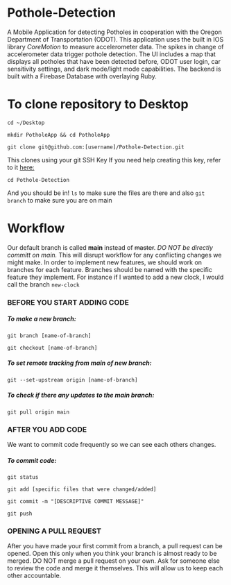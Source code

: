 # Pothole-Detection
A Mobile Application for detecting Potholes in cooperation with the Oregon Department of Transportation (ODOT).  This application uses the built in IOS library *CoreMotion* to measure accelerometer data.  The spikes in change of accelerometer data trigger pothole detection.  The UI includes a map that displays all potholes that have been detected before, ODOT user login, car sensitivity settings, and dark mode/light mode capabilities.  The backend is built with a Firebase Database with overlaying Ruby.




# To clone repository to Desktop
```
cd ~/Desktop

mkdir PotholeApp && cd PotholeApp

git clone git@github.com:[username]/Pothole-Detection.git
```

This clones using your git SSH Key
If you need help creating this key, refer to it [here:](https://docs.github.com/en/free-pro-team@latest/github/authenticating-to-github/generating-a-new-ssh-key-and-adding-it-to-the-ssh-agent)

```
cd Pothole-Detection
```

And you should be in!
`ls` to make sure the files are there and also `git branch` to make sure you are on main





# Workflow
Our default branch is called  **main** instead of ~~master~~. 
*DO NOT be directly committ on main.*  This will disrupt workflow for any conflicting changes we might make.
In order to implement new features, we should work on branches for each feature.  Branches should be named with the specific feature they implement.
For instance if I wanted to add a new clock, I would call the branch `new-clock`


### BEFORE YOU START ADDING CODE

##### To make a new branch:

```
git branch [name-of-branch]

git checkout [name-of-branch]
```

##### To set remote tracking from main of new branch:

```
git --set-upstream origin [name-of-branch]
```

##### To check if there any updates to the main branch:

```
git pull origin main
```

### AFTER YOU ADD CODE

We want to commit code frequently so we can see each others changes.

##### To commit code:

```
git status

git add [specific files that were changed/added]

git commit -m "[DESCRIPTIVE COMMIT MESSAGE]"

git push
```


### OPENING A PULL REQUEST

After you have made your first commit from a branch, a pull request can be opened.  Open this only when you think your branch is almost ready to be merged.
DO NOT merge a pull request on your own.  Ask for someone else to review the code and merge it themselves.  This will allow us to keep each other accountable.
